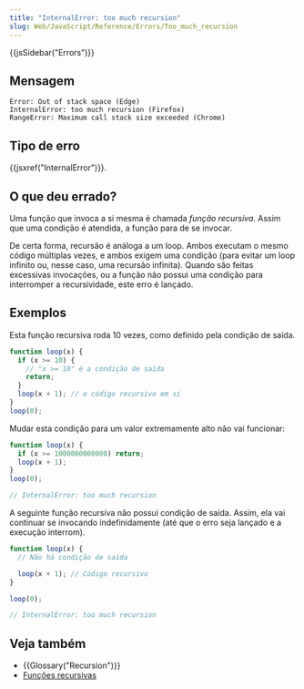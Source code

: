 ```yaml
---
title: "InternalError: too much recursion"
slug: Web/JavaScript/Reference/Errors/Too_much_recursion
---
```


{{jsSidebar("Errors")}}

## Mensagem

```
Error: Out of stack space (Edge)
InternalError: too much recursion (Firefox)
RangeError: Maximum call stack size exceeded (Chrome)
```

## Tipo de erro

{{jsxref("InternalError")}}.

## O que deu errado?

Uma função que invoca a si mesma é chamada _função recursiva_. Assim que uma condição é atendida, a função para de se invocar.

De certa forma, recursão é análoga a um loop. Ambos executam o mesmo código múltiplas vezes, e ambos exigem uma condição (para evitar um loop infinito ou, nesse caso, uma recursão infinita). Quando são feitas excessivas invocações, ou a função não possui uma condição para interromper a recursividade, este erro é lançado.

## Exemplos

Esta função recursiva roda 10 vezes, como definido pela condição de saída.

```js
function loop(x) {
  if (x >= 10) {
    // "x >= 10" é a condição de saída
    return;
  }
  loop(x + 1); // o código recursivo em si
}
loop(0);
```

Mudar esta condição para um valor extremamente alto não vai funcionar:

```js example-bad
function loop(x) {
  if (x >= 1000000000000) return;
  loop(x + 1);
}
loop(0);

// InternalError: too much recursion
```

A seguinte função recursiva não possui condição de saída. Assim, ela vai continuar se invocando indefinidamente (até que o erro seja lançado e a execução interrom).

```js example-bad
function loop(x) {
  // Não há condição de saída

  loop(x + 1); // Código recursivo
}

loop(0);

// InternalError: too much recursion
```

## Veja também

- {{Glossary("Recursion")}}
- [Funções recursivas](/pt-BR/docs/Web/JavaScript/Guide/Functions#Recursion)
